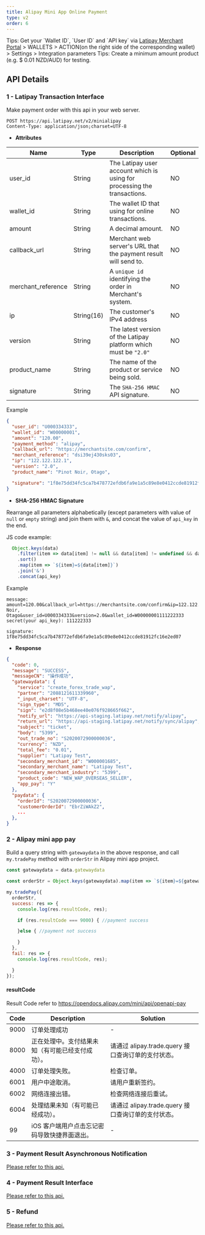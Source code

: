 ```yaml
---
title: Alipay Mini App Online Payment
type: v2
order: 6
---
```


<p class="tip">Tips: Get your `Wallet ID`, `User ID` and `API key` via <a href="https://merchant.latipay.net" target="__blank">Latipay Merchant Portal</a> > WALLETS > ACTION(on the right side of the corresponding wallet) > Settings > Integration parameters
Tips: Create a minimum amount product (e.g. $ 0.01 NZD/AUD) for testing.</p>

## API Details

### 1 - Latipay Transaction Interface
Make payment order with this api in your web server.

```
POST https://api.latipay.net/v2/minialipay
Content-Type: application/json;charset=UTF-8
```


* <strong>Attributes</strong>

| Name  | Type  | Description | Optional |
|------------- |---------------| -------------| -------------|
|user_id | String | The Latipay user account which is using for processing the transactions. | NO |
|wallet_id | String | The wallet ID that using for online transactions.  | NO
|amount | String | A decimal amount. | NO
|callback_url | String | Merchant web server's URL that the payment result will send to. | NO
|merchant_reference | String | A `unique id` identifying the order in Merchant's system. | NO
|ip | String(16) | The customer's IPv4 address | NO
|version | String | The latest version of the Latipay platform which must be `"2.0"` | NO
|product_name | String | The name of the product or service being sold. | NO
|signature | String | The `SHA-256 HMAC` API signature. | NO


Example

  ```json
  {
    "user_id": "U000334333",
    "wallet_id": "W00000001",
    "amount": "120.00",
    "payment_method": "alipay",
    "callback_url": "https://merchantsite.com/confirm",
    "merchant_reference": "dsi39ej430sks03",
    "ip": "122.122.122.1",
    "version": "2.0",
    "product_name": "Pinot Noir, Otago",

    "signature": "1f8e75dd34fc5ca7b478772efdb6fa9e1a5c89e8e0412ccde81912fc16e2ed07",
  }
  ```

* <strong>SHA-256 HMAC Signature</strong>

Rearrange all parameters alphabetically (except parameters with value of `null` or `empty` string) and join them with `&`, and concat the value of `api_key` in the end.

JS code example:

```js
  Object.keys(data)
    .filter(item => data[item] != null && data[item] != undefined && data[item] !== '')
    .sort()
    .map(item => `${item}=${data[item]}`)
    .join('&')
    .concat(api_key)
```

Example

```
message: amount=120.00&callback_url=https://merchantsite.com/confirm&ip=122.122.122.1&merchant_reference=dsi39ej430sks03&product_name=Pinot Noir, Otago&user_id=U000334333&version=2.0&wallet_id=W00000001111222333
secret(your api_key): 111222333

signature: 1f8e75dd34fc5ca7b478772efdb6fa9e1a5c89e8e0412ccde81912fc16e2ed07
```

* <strong>Response</strong>

```json
{
  "code": 0,
  "message": "SUCCESS",
  "messageCN": "操作成功",
  "gatewaydata": {
    "service": "create_forex_trade_wap",
    "partner": "2088121611339960",
    "_input_charset": "UTF-8",
    "sign_type": "MD5",
    "sign": "e2d8f08e5b468ee40e076f928665f662",
    "notify_url": "https://api-staging.latipay.net/notify/alipay",
    "return_url": "https://api-staging.latipay.net/notify/sync/alipay",
    "subject": "ticket",
    "body": "5399",
    "out_trade_no": "S2020072900000036",
    "currency": "NZD",
    "total_fee": "0.01",
    "supplier": "Latipay Test",
    "secondary_merchant_id": "W000001685",
    "secondary_merchant_name": "Latipay Test",
    "secondary_merchant_industry": "5399",
    "product_code": "NEW_WAP_OVERSEAS_SELLER",
    "app_pay": "Y"
  },
  "paydata": {
    "orderId": "S2020072900000036",
    "customerOrderId": "EbrZiWAkZ2",
    ...
  },
}
```

### 2 - Alipay mini app pay
Build a query string with `gatewaydata` in the above response, and call `my.tradePay` method with `orderStr` in Alipay mini app project.

```js
const gatewaydata = data.gatewaydata

const orderStr = Object.keys(gatewaydata).map(item => `${item}=${gatewaydata[item]}`).join("&")

my.tradePay({
  orderStr,
  success: res => {
    console.log(res.resultCode, res);

    if (res.resultCode === 9000) { //payment success

    }else { //payment not success

    }
  },
  fail: res => {
    console.log(res.resultCode, res);

  }
});
```

#### resultCode

Result Code refer to https://opendocs.alipay.com/mini/api/openapi-pay

| Code  | Description  | Solution |
|------------- |---------------| -------------|
|9000|订单处理成功|-|
|8000|正在处理中。支付结果未知（有可能已经支付成功）。|请通过 alipay.trade.query 接口查询订单的支付状态。|
|4000|订单处理失败。|检查订单。|
|6001|用户中途取消。|请用户重新签约。|
|6002|网络连接出错。|检查网络连接后重试。|
|6004|处理结果未知（有可能已经成功）。|请通过 alipay.trade.query 接口查询订单的支付状态。
|99|iOS 客户端用户点击忘记密码导致快捷界面退出。|-|

### 3 - Payment Result Asynchronous Notification
[Please refer to this api.](https://doc.latipay.net/v2/latipay-hosted-online.html#3-Asynchronous-Notification)

### 4 - Payment Result Interface
[Please refer to this api.](https://doc.latipay.net/v2/latipay-hosted-online.html#5-Payment-Result-Interface)

### 5 - Refund
[Please refer to this api.](https://doc.latipay.net/v2/latipay-hosted-online.html#6-Refund)
